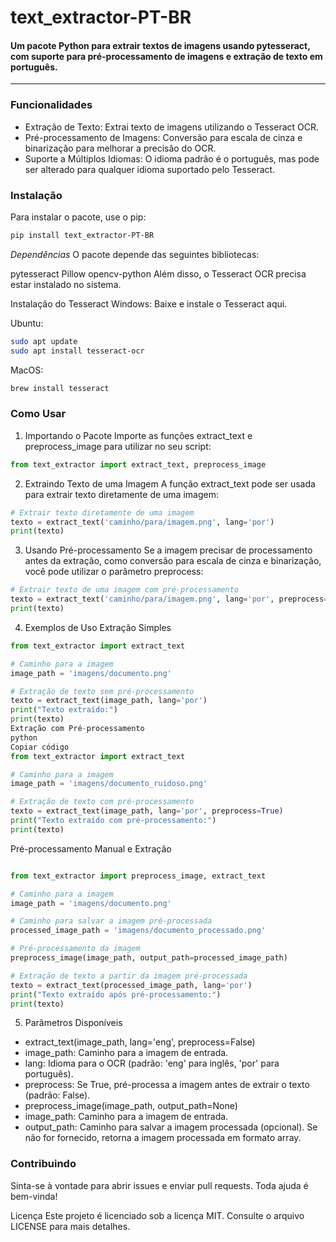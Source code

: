 # text_extractor-PT-BR

#### Um pacote Python para extrair textos de imagens usando pytesseract, com suporte para pré-processamento de imagens e extração de texto em português.

---

### Funcionalidades

- Extração de Texto: Extrai texto de imagens utilizando o Tesseract OCR.
- Pré-processamento de Imagens: Conversão para escala de cinza e binarização para melhorar a precisão do OCR.
- Suporte a Múltiplos Idiomas: O idioma padrão é o português, mas pode ser alterado para qualquer idioma suportado pelo Tesseract.

### Instalação

Para instalar o pacote, use o pip:

```bash
pip install text_extractor-PT-BR
```

_Dependências_
O pacote depende das seguintes bibliotecas:

pytesseract
Pillow
opencv-python
Além disso, o Tesseract OCR precisa estar instalado no sistema.

Instalação do Tesseract
Windows: Baixe e instale o Tesseract aqui.

Ubuntu:

```bash
sudo apt update
sudo apt install tesseract-ocr
```

MacOS:

```bash
brew install tesseract
```

### Como Usar

1. Importando o Pacote
   Importe as funções extract_text e preprocess_image para utilizar no seu script:

```python
from text_extractor import extract_text, preprocess_image
```

2. Extraindo Texto de uma Imagem
   A função extract_text pode ser usada para extrair texto diretamente de uma imagem:

```python
# Extrair texto diretamente de uma imagem
texto = extract_text('caminho/para/imagem.png', lang='por')
print(texto)
```

3. Usando Pré-processamento
   Se a imagem precisar de processamento antes da extração, como conversão para escala de cinza e binarização, você pode utilizar o parâmetro preprocess:

```python
# Extrair texto de uma imagem com pré-processamento
texto = extract_text('caminho/para/imagem.png', lang='por', preprocess=True)
print(texto)
```

4. Exemplos de Uso
   Extração Simples

```python
from text_extractor import extract_text

# Caminho para a imagem
image_path = 'imagens/documento.png'

# Extração de texto sem pré-processamento
texto = extract_text(image_path, lang='por')
print("Texto extraído:")
print(texto)
Extração com Pré-processamento
python
Copiar código
from text_extractor import extract_text

# Caminho para a imagem
image_path = 'imagens/documento_ruidoso.png'

# Extração de texto com pré-processamento
texto = extract_text(image_path, lang='por', preprocess=True)
print("Texto extraído com pré-processamento:")
print(texto)
```

Pré-processamento Manual e Extração

```python

from text_extractor import preprocess_image, extract_text

# Caminho para a imagem
image_path = 'imagens/documento.png'

# Caminho para salvar a imagem pré-processada
processed_image_path = 'imagens/documento_processado.png'

# Pré-processamento da imagem
preprocess_image(image_path, output_path=processed_image_path)

# Extração de texto a partir da imagem pré-processada
texto = extract_text(processed_image_path, lang='por')
print("Texto extraído após pré-processamento:")
print(texto)
```

5. Parâmetros Disponíveis

- extract_text(image_path, lang='eng', preprocess=False)
- image_path: Caminho para a imagem de entrada.
- lang: Idioma para o OCR (padrão: 'eng' para inglês, 'por' para português).
- preprocess: Se True, pré-processa a imagem antes de extrair o texto (padrão: False).
- preprocess_image(image_path, output_path=None)
- image_path: Caminho para a imagem de entrada.
- output_path: Caminho para salvar a imagem processada (opcional). Se não for fornecido, retorna a imagem processada em formato array.

### Contribuindo

Sinta-se à vontade para abrir issues e enviar pull requests. Toda ajuda é bem-vinda!

Licença
Este projeto é licenciado sob a licença MIT. Consulte o arquivo LICENSE para mais detalhes.
